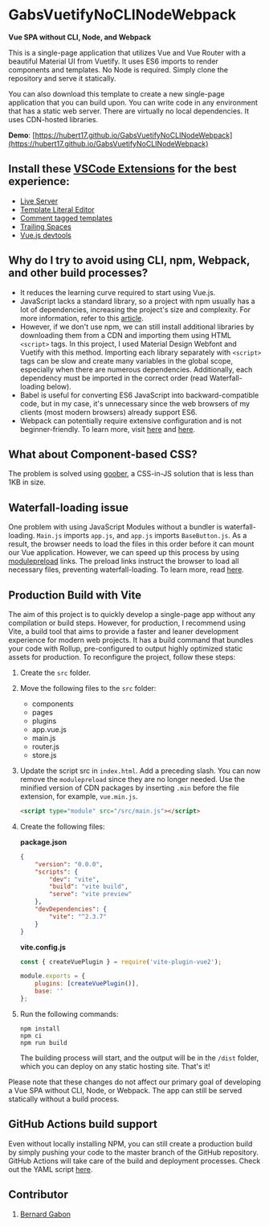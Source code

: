 # GabsVuetifyNoCLINodeWebpack

**Vue SPA without CLI, Node, and Webpack**

This is a single-page application that utilizes Vue and Vue Router with a beautiful Material UI from Vuetify. It uses ES6 imports to render components and templates. No Node is required. Simply clone the repository and serve it statically.

You can also download this template to create a new single-page application that you can build upon. You can write code in any environment that has a static web server. There are virtually no local dependencies. It uses CDN-hosted libraries.

**Demo**: [https://hubert17.github.io/GabsVuetifyNoCLINodeWebpack](https://hubert17.github.io/GabsVuetifyNoCLINodeWebpack)

## Install these [VSCode Extensions](https://marketplace.visualstudio.com/vscode) for the best experience:

- [Live Server](https://marketplace.visualstudio.com/items?itemName=ritwickdey.LiveServer)
- [Template Literal Editor](https://marketplace.visualstudio.com/items?itemName=plievone.vscode-template-literal-editor)
- [Comment tagged templates](https://marketplace.visualstudio.com/items?itemName=bierner.comment-tagged-templates)
- [Trailing Spaces](https://marketplace.visualstudio.com/items?itemName=shardulm94.trailing-spaces)
- [Vue.js devtools](https://chrome.google.com/webstore/detail/vuejs-devtools/nhdogjmejiglipccpnnnanhbledajbpd?hl=en)

## Why do I try to avoid using CLI, npm, Webpack, and other build processes?

- It reduces the learning curve required to start using Vue.js.
- JavaScript lacks a standard library, so a project with npm usually has a lot of dependencies, increasing the project's size and complexity. For more information, refer to this [article](https://hackernoon.com/whats-really-wrong-with-node-modules-and-why-this-is-your-fault-8ac9fa893823).
- However, if we don't use npm, we can still install additional libraries by downloading them from a CDN and importing them using HTML `<script>` tags. In this project, I used Material Design Webfont and Vuetify with this method. Importing each library separately with `<script>` tags can be slow and create many variables in the global scope, especially when there are numerous dependencies. Additionally, each dependency must be imported in the correct order (read Waterfall-loading below).
- Babel is useful for converting ES6 JavaScript into backward-compatible code, but in my case, it's unnecessary since the web browsers of my clients (most modern browsers) already support ES6.
- Webpack can potentially require extensive configuration and is not beginner-friendly. To learn more, visit [here](https://github.com/charlesfranciscodev/vuejs-playground) and [here](https://github.com/arswaw/VueSpaNONODE).

## What about Component-based CSS?

The problem is solved using [goober](https://github.com/cristianbote/goober), a CSS-in-JS solution that is less than 1KB in size.

## Waterfall-loading issue

One problem with using JavaScript Modules without a bundler is waterfall-loading. `Main.js` imports `app.js`, and `app.js` imports `BaseButton.js`. As a result, the browser needs to load the files in this order before it can mount our Vue application. However, we can speed up this process by using [modulepreload](https://developers.google.com/web/updates/2017/12/) links. The preload links instruct the browser to load all necessary files, preventing waterfall-loading. To learn more, read [here](https://markus.oberlehner.net/blog/goodbye-webpack-building-vue-applications-without-webpack/).

## Production Build with Vite

The aim of this project is to quickly develop a single-page app without any compilation or build steps. However, for production, I recommend using Vite, a build tool that aims to provide a faster and leaner development experience for modern web projects. It has a build command that bundles your code with Rollup, pre-configured to output highly optimized static assets for production. To reconfigure the project, follow these steps:

1. Create the `src` folder.
2. Move the following files to the `src` folder:

    - components
    - pages
    - plugins
    - app.vue.js
    - main.js
    - router.js
    - store.js

3. Update the script src in `index.html`. Add a preceding slash. You can now remove the `modulepreload` since they are no longer needed. Use the minified version of CDN packages by inserting `.min` before the file extension, for example, `vue.min.js`.

    ```html
    <script type="module" src="/src/main.js"></script>
    ```

4. Create the following files:

    **package.json**

    ```json
    {
        "version": "0.0.0",
        "scripts": {
            "dev": "vite",
            "build": "vite build",
            "serve": "vite preview"
        },
        "devDependencies": {
            "vite": "^2.3.7"
        }
    }
    ```

    **vite.config.js**

    ```javascript
    const { createVuePlugin } = require('vite-plugin-vue2');

    module.exports = {
        plugins: [createVuePlugin()],
        base: ''
    };
    ```

5. Run the following commands:

    ```
    npm install
    npm ci
    npm run build
    ```

    The building process will start, and the output will be in the `/dist` folder, which you can deploy on any static hosting site. That's it!

Please note that these changes do not affect our primary goal of developing a Vue SPA without CLI, Node, or Webpack. The app can still be served statically without a build process.

## GitHub Actions build support

Even without locally installing NPM, you can still create a production build by simply pushing your code to the master branch of the GitHub repository. GitHub Actions will take care of the build and deployment processes. Check out the YAML script [here](https://github.com/hubert17/GabsVuetifyNoCLINodeWebpack/blob/master/.github/workflows/publish.yml).

## Contributor

1. [Bernard Gabon](https://bernardgabon.com)
